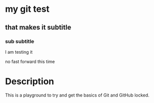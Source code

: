 # my git test

## that makes it subtitle

### sub subtitle

I am testing it

no fast forward this time

# Description

This is a playground to try and get the basics of Git and GitHub locked.
